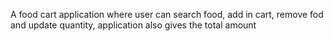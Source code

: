 A food cart application where user can search food, add in cart, remove fod and update quantity, application also gives the total amount

